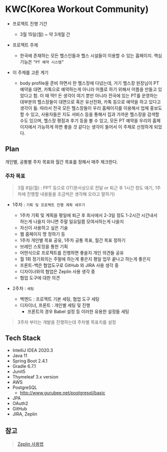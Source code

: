 # KWC(Korea Workout Community)

- 프로젝트 진행 기간 
  - 3월 15일(월) ~ 약 3개월 간

- 프로젝트 주제 
  - 한국에 존재하는 모든 헬스인들과 헬스 시설들이 이용할 수 있는 홈페이지. 핵심 기능은 `“PT 예약 시스템”`

- 이 주제를 고른 계기 
  - body profile을 준비 하면서 한 헬스장에 다녔는데, 거기 헬스장 원장님이 PT 예약을 대면, 카톡으로 예약하는게 아니라 어플로 하기 위해서 어플을 만들고 있었다고 함. 이 때 딱!! 든 생각이 여기 뿐만 아니라 전국에 있는 PT를 운영하는 대부분의 헬스장들이 대면으로 혹은 유선전화, 카톡 등으로 예약을 하고 있다고 생각이 듦. 
따라서 전국 모든 헬스장들이 우리 홈페이지를 이용해서 업체 홍보도 할 수 있고, 사용자들은 지도 서비스 등을 통해서 집과 가까운 헬스장을 검색할 수도 있으며, 헬스장 평점과 후기 등을 볼 수 있고, 모든 PT 예약을 우리의 홈페이지에서 가능하게 하면 좋을 것 같다는 생각이 들어서 이 주제로 선정하게 되었다.

## Plan

개인별, 공통별 주차 목표와 월간 목표를 정해서 매주 체크한다.

### 주차 목표

> 3월 8일(월) : PPT 등으로 OT(문서상으로 전달 or 퇴근 후 1시간 정도 얘기, 1주차에 진행할 내용들을 조금씩은 생각해 오라고 말하기)

- 1주차 : `기획 및 프로젝트 진행 계획 세우기`
  - 1주차 기획 및 계획을 평일에 퇴근 후 회사에서 2-3일 정도 1-2시간 시간내서 하는게 나을지 아니면 주말 일요일쯤 모여서하는게 나을지
  - 자신이 사용하고 싶은 기술
  - 웹 홈페이지 명 정하기 등
  - 1주차 개인별 목표 공유, 1주차 공통 목표, 월간 목표 정하기
  - 브레인 스토밍을 통한 기획
  - 어떤식으로 프로젝트를 진행하면 좋을지 개인 의견들 공유
  - 월 1회 정기회의는 주말에 하는게 좋은지 평일 업무 끝나고 하는게 좋은지
  - 프론트-백은 협업도구로 GitHub 와 JIRA 사용 생각 중
  - 디자이너와의 협업은 Zeplin 사용 생각 중
  - 협업 도구에 대한 의견

- 2주차 : `세팅`
  - 백엔드 : 프로젝트 기본 세팅, 협업 도구 세팅
  - 디자이너, 프론트 : 개인별 세팅 및 진행
    - 프론트의 경우 Babel 설정 등 이러한 유용한 설정들 세팅

> 3주차 부터는 개발을 진행하는데 주차별 목표치를 설정

## Tech Stack

- IntelliJ IDEA 2020.3
- Java 11
- Spring Boot 2.4.1
- Gradle 6.7.1
- Junit5
- Thymeleaf 3.x version
- AWS
- PostgreSQL
  - http://www.gurubee.net/postgresql/basic
- JPA
- OAuth2
- GitHub
- JIRA, Zeplin

## 참고

> [Zeplin 사용법](https://blog.rightbrain.co.kr/?p=8427)
